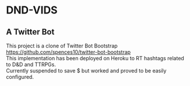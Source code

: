 # DND-VIDS  
## A Twitter Bot  
This project is a clone of Twitter Bot Bootstrap  
https://github.com/spences10/twitter-bot-bootstrap  
This implementation has been deployed on Heroku to RT hashtags related to D&D and TTRPGs.  
Currently suspended to save $ but worked and proved to be easily configured.  
